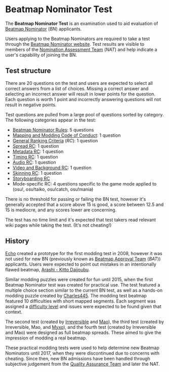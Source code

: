 # Beatmap Nominator Test

The **Beatmap Nominator Test** is an examination used to aid evaluation of [Beatmap Nominator](/wiki/People/The_Team/Beatmap_Nominators) (*BN*) applicants.

Users applying to the Beatmap Nominators are required to take a test through the [Beatmap Nominator website](https://bn.mappersguild.com/). Test results are visible to members of the [Nomination Assessment Team](/wiki/People/The_Team/Nomination_Assessment_Team) (*NAT*) and help indicate a user's capability of joining the BN.

## Test structure

There are 20 questions on the test and users are expected to select all correct answers from a list of choices. Missing a correct answer and selecting an incorrect answer will result in lower points for the question. Each question is worth 1 point and incorrectly answering questions will not result in negative points.

Test questions are pulled from a large pool of questions sorted by category. The following categories appear in the test:

- [Beatmap Nominator Rules](/wiki/People/The_Team/Beatmap_Nominators/Rules): 5 questions
- [Mapping and Modding Code of Conduct](/wiki/Rules/Code_of_Conduct_for_Modding_and_Mapping): 1 question
- [General Ranking Criteria](/wiki/Ranking_Criteria#general) (*RC*): 1 question
- [Spread RC](/wiki/Ranking_Criteria#beatmap): 1 question
- [Metadata RC](/wiki/Ranking_Criteria#metadata): 1 question
- [Timing RC](/wiki/Ranking_Criteria#timing): 1 question
- [Audio RC](/wiki/Ranking_Criteria#audio): 1 question
- [Video and Background RC](/wiki/Ranking_Criteria#video-and-background): 1 question
- [Skinning RC](/wiki/Ranking_Criteria#skinning): 1 question
- [Storyboarding RC](/wiki/Ranking_Criteria#storyboarding)
- Mode-specific RC: 4 questions specific to the game mode applied to (osu!, osu!taiko, osu!catch, osu!mania)

There is no threshold for passing or failing the BN test, however it's generally accepted that a score above 15 is good, a score between 12.5 and 15 is mediocre, and any scores lower are concerning.

The test has no time limit and it's expected that test takers read relevant wiki pages while taking the test. (It's not cheating!)

## History

[Echo](https://osu.ppy.sh/users/431) created a prototype for the first modding test in 2008, however it was not used for new BN (previously known as [Beatmap Approval Team](/wiki/Modding/Beatmap_Appreciation_Team) (*BAT*)) applicants. Users were expected to point out mistakes in an intentionally flawed beatmap, [Arashi - Kitto Daijoubu](http://up.ppy.sh/files/Arashi%20-%20Kitto%20Daijoubu.rar).

Similar modding puzzles were created for fun until 2015, when the first Beatmap Nominator test was created for practical use. The test featured a multiple choice section similar to the current BN test, as well as a hands-on modding puzzle created by [Charles445](https://osu.ppy.sh/users/85000). The modding test beatmap featured 10 difficulties with short mapped segments. Each segment was assigned a [difficulty level](/wiki/Beatmap/Difficulty) and issues were expected to be found given that context.

The second test (created by [Irreversible](https://osu.ppy.sh/users/1287964) and [Mao](https://osu.ppy.sh/users/2204515)), the third test (created by Irreversible, Mao, and [Myxo](https://osu.ppy.sh/users/2202645)), and the fourth test (created by Irreversible and Mao) were designed as full beatmap spreads. These aimed to give the impression of modding a real beatmap.

These practical modding tests were used to help determine new Beatmap Nominators until 2017, when they were discontinued due to concerns with cheating. Since then, new BN admissions have been handled through subjective judgement from the [Quality Assurance Team](/wiki/Modding/Quality_Assurance_Team) and later the NAT.
